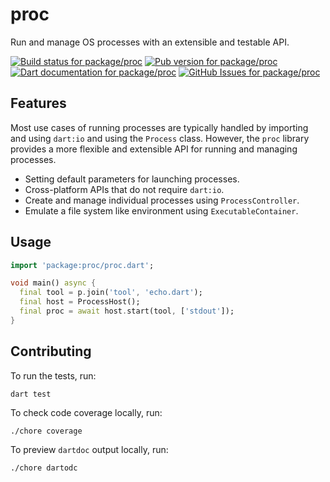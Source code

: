 # proc

Run and manage OS processes with an extensible and testable API.

<!-- #region(BADGES) -->
[![Build status for package/proc](https://github.com/matanlurey/pub.lurey.dev/actions/workflows/package_proc.yaml/badge.svg)](https://github.com/matanlurey/pub.lurey.dev/actions/workflows/package_proc.yaml)
[![Pub version for package/proc](https://img.shields.io/pub/v/proc)](https://pub.dev/packages/proc)
[![Dart documentation for package/proc](https://img.shields.io/badge/dartdoc-reference-blue.svg)](https://pub.dev/documentation/proc)
[![GitHub Issues for package/proc](https://img.shields.io/github/issues/matanlurey/pub.lurey.dev/pkg-proc?label=issues)](https://github.com/matanlurey/pub.lurey.dev/issues?q=is%3Aopen+is%3Aissue+label%3Apkg-proc)

<!-- #endregion -->

## Features

Most use cases of running processes are typically handled by importing and using
`dart:io` and using the `Process` class. However, the `proc` library provides a
more flexible and extensible API for running and managing processes.

- Setting default parameters for launching processes.
- Cross-platform APIs that do not require `dart:io`.
- Create and manage individual processes using `ProcessController`.
- Emulate a file system like environment using `ExecutableContainer`.

## Usage

```dart
import 'package:proc/proc.dart';

void main() async {
  final tool = p.join('tool', 'echo.dart');
  final host = ProcessHost();
  final proc = await host.start(tool, ['stdout']);
}
```

## Contributing

To run the tests, run:

```shell
dart test
```

To check code coverage locally, run:

```shell
./chore coverage
```

To preview `dartdoc` output locally, run:

```shell
./chore dartodc
```
